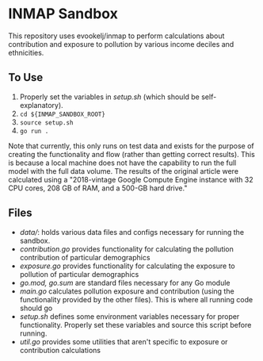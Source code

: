# INMAP Sandbox

This repository uses evookelj/inmap to perform calculations about contribution and exposure to pollution by various income deciles and ethnicities.

## To Use
1. Properly set the variables in *setup.sh* (which should be self-explanatory).
2. ```cd ${INMAP_SANDBOX_ROOT}```
2. ```source setup.sh```
3. ```go run .```

Note that currently, this only runs on test data and exists for the purpose of creating the functionality and flow (rather than getting correct results). This is because a local machine does not have the capability to run the full model with the full data volume. The results of the original article were calculated using a "2018-vintage Google Compute Engine instance with 32 CPU cores, 208 GB of RAM, and a 500-GB hard drive."

## Files
- *data/*: holds various data files and configs necessary for running the sandbox.
- *contribution.go* provides functionality for calculating the pollution contribution of particular demographics
- *exposure.go* provides functionality for calculating the exposure to pollution of particular demographics
- *go.mod, go.sum* are standard files necessary for any Go module
- *main.go* calculates pollution exposure and contribution (using the functionality provided by the other files). This is where all running code should go
- *setup.sh* defines some environment variables necessary for proper functionality. Properly set these variables and source this script before running.
- *util.go* provides some utilities that aren't specific to exposure or contribution calculations

